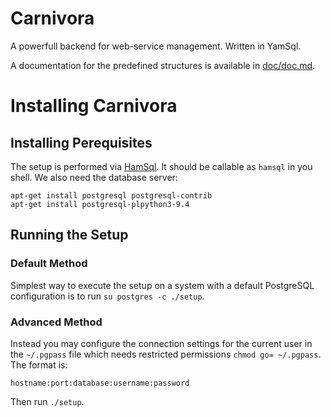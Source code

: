 Carnivora
=========

A powerfull backend for web-service management. Written in YamSql.

A documentation for the predefined structures is available in [doc/doc.md](doc/doc.md).

# Installing Carnivora

## Installing Perequisites

The setup is performed via [HamSql](https://github.com/qua-bla/hamsql). It should be callable as `hamsql` in you shell. We also need the database server:

    apt-get install postgresql postgresql-contrib
    apt-get install postgresql-plpython3-9.4

## Running the Setup

### Default Method

Simplest way to execute the setup on a system with a default PostgreSQL configuration is to run `su postgres -c ./setup`.

### Advanced Method

Instead you may configure the connection settings for the current user in the `~/.pgpass` file which needs restricted permissions `chmod go= ~/.pgpass`. The format is:

    hostname:port:database:username:password

Then run `./setup`.
